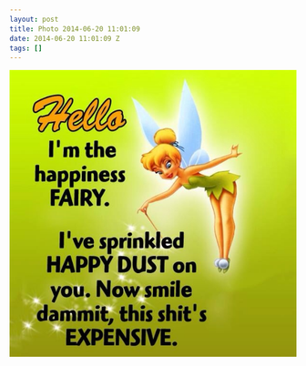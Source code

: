 ```yaml
---
layout: post
title: Photo 2014-06-20 11:01:09
date: 2014-06-20 11:01:09 Z
tags: []
---
```

![](/media/2014/06/89351062402.jpg)
